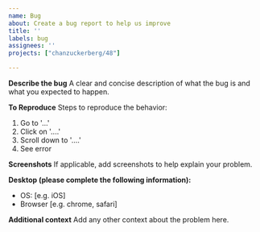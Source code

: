 ```yaml
---
name: Bug
about: Create a bug report to help us improve
title: ''
labels: bug
assignees: ''
projects: ["chanzuckerberg/48"]

---
```


**Describe the bug**
A clear and concise description of what the bug is and what you expected to happen.

**To Reproduce**
Steps to reproduce the behavior:
1. Go to '...'
2. Click on '....'
3. Scroll down to '....'
4. See error

**Screenshots**
If applicable, add screenshots to help explain your problem.

**Desktop (please complete the following information):**
 - OS: [e.g. iOS]
 - Browser [e.g. chrome, safari]

**Additional context**
Add any other context about the problem here.
